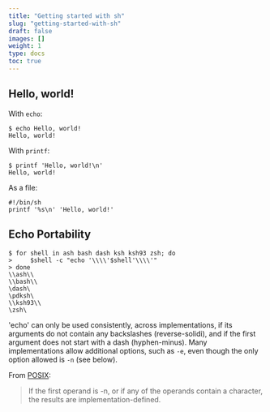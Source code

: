 ```yaml
---
title: "Getting started with sh"
slug: "getting-started-with-sh"
draft: false
images: []
weight: 1
type: docs
toc: true
---
```


## Hello, world!
With `echo`:

    $ echo Hello, world!
    Hello, world!

With `printf`:

    $ printf 'Hello, world!\n'
    Hello, world!

As a file:

    #!/bin/sh
    printf '%s\n' 'Hello, world!'


## Echo Portability
    $ for shell in ash bash dash ksh ksh93 zsh; do
    >     $shell -c "echo '\\\\'$shell'\\\\'"
    > done
    \\ash\\
    \\bash\\
    \dash\
    \pdksh\
    \\ksh93\\
    \zsh\

'echo' can only be used consistently, across implementations, if its arguments do not contain any backslashes     (reverse-solidi), and if the first argument does not start with a dash (hyphen-minus).  Many implementations allow additional options, such as `-e`, even though the only option allowed is `-n` (see below).

From [POSIX][posix-echo]:

> If the first operand is -n, or if any of the operands contain a <backslash> character, the results are implementation-defined. 

[posix-echo]: http://pubs.opengroup.org/onlinepubs/9699919799/utilities/echo.html


